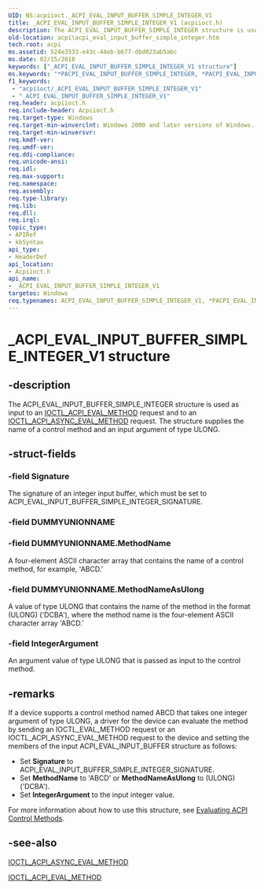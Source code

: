 ```yaml
---
UID: NS:acpiioct._ACPI_EVAL_INPUT_BUFFER_SIMPLE_INTEGER_V1
title: _ACPI_EVAL_INPUT_BUFFER_SIMPLE_INTEGER_V1 (acpiioct.h)
description: The ACPI_EVAL_INPUT_BUFFER_SIMPLE_INTEGER structure is used as input to an IOCTL_ACPI_EVAL_METHOD request and to an IOCTL_ACPI_ASYNC_EVAL_METHOD request. The structure supplies the name of a control method and an input argument of type ULONG.
old-location: acpi\acpi_eval_input_buffer_simple_integer.htm
tech.root: acpi
ms.assetid: 524e3533-e43c-44eb-b677-dbd023ab5abc
ms.date: 02/15/2018
keywords: ["_ACPI_EVAL_INPUT_BUFFER_SIMPLE_INTEGER_V1 structure"]
ms.keywords: "*PACPI_EVAL_INPUT_BUFFER_SIMPLE_INTEGER, *PACPI_EVAL_INPUT_BUFFER_SIMPLE_INTEGER_V1, ACPI_EVAL_INPUT_BUFFER_SIMPLE_INTEGER, ACPI_EVAL_INPUT_BUFFER_SIMPLE_INTEGER_V1, ACPI_EVAL_INPUT_BUFFER_SIMPLE_INTEGER_V1 structure [ACPI Devices], P_ACPI_EVAL_INPUT_BUFFER_SIMPLE_INTEGER_V1, P_ACPI_EVAL_INPUT_BUFFER_SIMPLE_INTEGER_V1 structure pointer [ACPI Devices], _ACPI_EVAL_INPUT_BUFFER_SIMPLE_INTEGER_V1, _ACPI_EVAL_INPUT_BUFFER_SIMPLE_INTEGER_V1 structure [ACPI Devices], acpi-meth-eval-ref_d9366d11-027b-42e3-bb47-c3b14da27ba4.xml, acpi.acpi_eval_input_buffer_simple_integer, acpiioct/ACPI_EVAL_INPUT_BUFFER_SIMPLE_INTEGER_V1, acpiioct/P_ACPI_EVAL_INPUT_BUFFER_SIMPLE_INTEGER_V1"
f1_keywords:
 - "acpiioct/_ACPI_EVAL_INPUT_BUFFER_SIMPLE_INTEGER_V1"
 - "_ACPI_EVAL_INPUT_BUFFER_SIMPLE_INTEGER_V1"
req.header: acpiioct.h
req.include-header: Acpiioct.h
req.target-type: Windows
req.target-min-winverclnt: Windows 2000 and later versions of Windows.
req.target-min-winversvr: 
req.kmdf-ver: 
req.umdf-ver: 
req.ddi-compliance: 
req.unicode-ansi: 
req.idl: 
req.max-support: 
req.namespace: 
req.assembly: 
req.type-library: 
req.lib: 
req.dll: 
req.irql: 
topic_type:
- APIRef
- kbSyntax
api_type:
- HeaderDef
api_location:
- Acpiioct.h
api_name:
- _ACPI_EVAL_INPUT_BUFFER_SIMPLE_INTEGER_V1
targetos: Windows
req.typenames: ACPI_EVAL_INPUT_BUFFER_SIMPLE_INTEGER_V1, *PACPI_EVAL_INPUT_BUFFER_SIMPLE_INTEGER_V1, ACPI_EVAL_INPUT_BUFFER_SIMPLE_INTEGER, *PACPI_EVAL_INPUT_BUFFER_SIMPLE_INTEGER
---
```


# _ACPI_EVAL_INPUT_BUFFER_SIMPLE_INTEGER_V1 structure


## -description


The ACPI_EVAL_INPUT_BUFFER_SIMPLE_INTEGER structure is used as input to an <a href="https://docs.microsoft.com/windows-hardware/drivers/ddi/acpiioct/ni-acpiioct-ioctl_acpi_eval_method">IOCTL_ACPI_EVAL_METHOD</a> request and to an <a href="https://docs.microsoft.com/windows-hardware/drivers/ddi/acpiioct/ni-acpiioct-ioctl_acpi_async_eval_method">IOCTL_ACPI_ASYNC_EVAL_METHOD</a> request. The structure supplies the name of a control method and an input argument of type ULONG.


## -struct-fields




### -field Signature

The signature of an integer input buffer, which must be set to ACPI_EVAL_INPUT_BUFFER_SIMPLE_INTEGER_SIGNATURE.


### -field DUMMYUNIONNAME

 


### -field DUMMYUNIONNAME.MethodName

A four-element ASCII character array that contains the name of a control method, for example, 'ABCD.'


### -field DUMMYUNIONNAME.MethodNameAsUlong

A value of type ULONG that contains the name of the method in the format (ULONG) ('DCBA'), where the method name is the four-element ASCII character array 'ABCD.'


### -field IntegerArgument

An argument value of type ULONG that is passed as input to the control method.


## -remarks



If a device supports a control method named ABCD that takes one integer argument of type ULONG, a driver for the device can evaluate the method by sending an IOCTL_EVAL_METHOD request or an IOCTL_ACPI_ASYNC_EVAL_METHOD request to the device and setting the members of the input ACPI_EVAL_INPUT_BUFFER structure as follows:

<ul>
<li>
Set <b>Signature</b> to ACPI_EVAL_INPUT_BUFFER_SIMPLE_INTEGER_SIGNATURE.

</li>
<li>
Set <b>MethodName</b> to 'ABCD' or <b>MethodNameAsUlong</b> to (ULONG)('DCBA').

</li>
<li>
Set <b>IntegerArgument</b> to the input integer value.

</li>
</ul>
For more information about how to use this structure, see <a href="https://docs.microsoft.com/windows-hardware/drivers/acpi/evaluating-acpi-control-methods">Evaluating ACPI Control Methods</a>.




## -see-also




<a href="https://docs.microsoft.com/windows-hardware/drivers/ddi/acpiioct/ni-acpiioct-ioctl_acpi_async_eval_method">IOCTL_ACPI_ASYNC_EVAL_METHOD</a>



<a href="https://docs.microsoft.com/windows-hardware/drivers/ddi/acpiioct/ni-acpiioct-ioctl_acpi_eval_method">IOCTL_ACPI_EVAL_METHOD</a>
 

 

